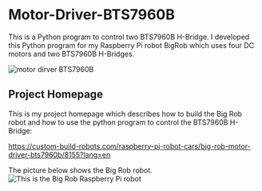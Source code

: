 # Motor-Driver-BTS7960B
This is a Python program to control two BTS7960B H-Bridge. I developed this Python program for my Raspberry Pi robot BigRob which uses four DC motors and two BTS7960B H-Bridges.

![motor dirver BTS7960B](https://custom-build-robots.com/wp-content/uploads/2017/01/Custom-Build-Robots-Big-Rob.11-768x576.jpg)

## Project Homepage
This is my project homepage which describes how to build the Big Rob robot and how to use the python program to control the BTS7960B H-Bridge:

https://custom-build-robots.com/raspberry-pi-robot-cars/big-rob-motor-driver-bts7960b/8155?lang=en

The picture below shows the Big Rob robot.
![This is the Big Rob Raspberry Pi robot](https://custom-build-robots.com/wp-content/uploads/2017/01/Custom-Build-Robots-Big-Rob.6-768x576.jpg)
